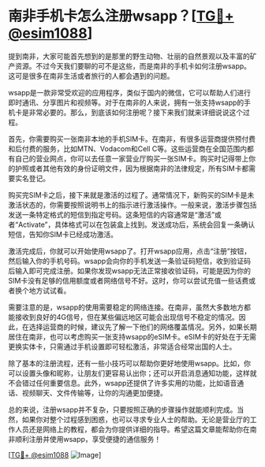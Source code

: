 # 南非手机卡怎么注册wsapp？[[TG💪+ @esim1088](https://t.me/s/esim1088)]

提到南非，大家可能首先想到的是那里的野生动物、壮丽的自然景观以及丰富的矿产资源。不过今天我们要聊的可不是这些，而是南非的手机卡如何注册wsapp。这可是很多在南非生活或者旅行的人都会遇到的问题。

wsapp是一款非常受欢迎的应用程序，类似于国内的微信，它可以帮助人们进行即时通讯、分享图片和视频等。对于在南非的人来说，拥有一张支持wsapp的手机卡是非常必要的。那么，到底该如何注册呢？接下来我们就来详细说说这个过程。

首先，你需要购买一张南非本地的手机SIM卡。在南非，有很多运营商提供预付费和后付费的服务，比如MTN、Vodacom和Cell C等。这些运营商在全国范围内都有自己的营业网点，你可以去任意一家营业厅购买一张SIM卡。购买时记得带上你的护照或者其他有效的身份证明文件，因为根据南非的法律规定，所有SIM卡都需要实名登记。

购买完SIM卡之后，接下来就是激活的过程了。通常情况下，新购买的SIM卡是未激活状态的，你需要按照说明书上的指示进行激活操作。一般来说，激活步骤包括发送一条特定格式的短信到指定号码。这条短信的内容通常是“激活”或者“Activate”，具体格式可以在包装盒上找到。发送成功后，系统会回复一条确认短信，告知你SIM卡已经成功激活。

激活完成后，你就可以开始使用wsapp了。打开wsapp应用，点击“注册”按钮，然后输入你的手机号码。wsapp会向你的手机发送一条验证码短信，收到验证码后输入即可完成注册。如果你发现wsapp无法正常接收验证码，可能是因为你的SIM卡没有足够的信用额度或者网络信号不好。这时，你可以尝试充值一些话费或者换个地方试试看。

需要注意的是，wsapp的使用需要稳定的网络连接。在南非，虽然大多数地方都能接收到良好的4G信号，但在某些偏远地区可能会出现信号不稳定的情况。因此，在选择运营商的时候，建议先了解一下他们的网络覆盖情况。另外，如果长期居住在南非，也可以考虑购买一张支持wsapp的eSIM卡。eSIM卡的好处在于无需更换实体卡，只需通过手机设置即可轻松激活，非常适合经常出国的人士。

除了基本的注册流程，还有一些小技巧可以帮助你更好地使用wsapp。比如，你可以设置头像和昵称，让朋友们更容易认出你；还可以开启消息通知功能，这样就不会错过任何重要信息。此外，wsapp还提供了许多实用的功能，比如语音通话、视频聊天、文件传输等，让你的沟通更加便捷。

总的来说，注册wsapp并不复杂，只要按照正确的步骤操作就能顺利完成。当然，如果你对整个过程感到困惑，也可以寻求专业人士的帮助。无论是营业厅的工作人员还是网络上的教程，都会为你提供详细的指导。希望这篇文章能帮助你在南非顺利注册并使用wsapp，享受便捷的通信服务！

[[TG💪+ @esim1088](https://t.me/s/esim1088) ![Image](https://i.postimg.cc/4NQfJmqS/Snipaste-2025-05-13-00-14-12.png)]
